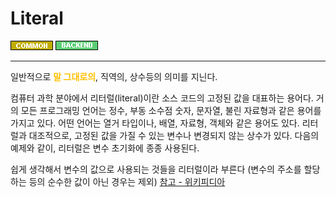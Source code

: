 # Literal

![Common](../../2TAT1C/Label_Common.png)
![Backend](../../2TAT1C/Label_Backend.png)

---

일반적으로 <span style="color:#FFBF00; font-weight:bold;">말 그대로의</span>, 직역의, 상수등의 의미를 지닌다.

컴퓨터 과학 분야에서 리터럴(literal)이란 소스 코드의 고정된 값을 대표하는 용어다. 거의 모든 프로그래밍 언어는 정수, 부동 소수점 숫자, 문자열, 불린 자료형과 같은 용어를 가지고 있다. 어떤 언어는 열거 타입이나, 배열, 자료형, 객체와 같은 용어도 있다. 리터럴과 대조적으로, 고정된 값을 가질 수 있는 변수나 변경되지 않는 상수가 있다. 다음의 예제와 같이, 리터럴은 변수 초기화에 종종 사용된다.

쉽게 생각해서 변수의 값으로 사용되는 것들을 리터럴이라 부른다 (변수의 주소를 할당하는 등의 순수한 값이 아닌 경우는 제외) <a href="https://ko.wikipedia.org/wiki/%EB%A6%AC%ED%84%B0%EB%9F%B4"> 참고 - 위키피디아</a>
